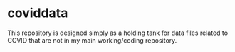 # coviddata

This repository is designed simply as a holding tank for data files related to COVID that are not in my main working/coding repository.

